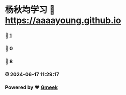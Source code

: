 # 杨秋均学习 :link: https://aaaayoung.github.io 
### :page_facing_up: [1](https://aaaayoung.github.io/tag.html) 
### :speech_balloon: 0 
### :hibiscus: 8 
### :alarm_clock: 2024-06-17 11:29:17 
### Powered by :heart: [Gmeek](https://github.com/Meekdai/Gmeek)
